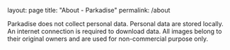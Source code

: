 layout: page
title: "About - Parkadise"
permalink: /about

Parkadise does not collect personal data. Personal data are stored locally. An internet connection is required to download data. All images belong to their original owners and are used for non-commercial purpose only.
